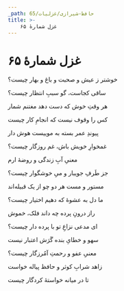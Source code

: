 ```yaml
---
_path: حافظ-شیرازی/غزلیات/65
title: >-
    غزل شمارهٔ ۶۵
---
```

# غزل شمارهٔ ۶۵

<div class="b" id="bn1"><div class="m1"><p>خوشتر ز عیش و صحبت و باغ و بهار چیست؟</p></div>
<div class="m2"><p>ساقی کجاست، گو سببِ انتظار چیست؟</p></div></div>
<div class="b" id="bn2"><div class="m1"><p>هر وقتِ خوش که دست دهد مغتنم شمار</p></div>
<div class="m2"><p>کس را وقوف نیست که انجامِ کار چیست</p></div></div>
<div class="b" id="bn3"><div class="m1"><p>پیوندِ عمر بسته به موییست هوش دار</p></div>
<div class="m2"><p>غمخوارِ خویش باش، غم روزگار چیست؟</p></div></div>
<div class="b" id="bn4"><div class="m1"><p>معنیِ آبِ زندگی و روضهٔ ارم</p></div>
<div class="m2"><p>جز طَرفِ جویبار و میِ خوشگوار چیست؟</p></div></div>
<div class="b" id="bn5"><div class="m1"><p>مستور و مست هر دو چو از یک قبیله‌اند</p></div>
<div class="m2"><p>ما دل به عشوهٔ که دهیم اختیار چیست؟</p></div></div>
<div class="b" id="bn6"><div class="m1"><p>راز درونِ پرده چه داند فلک، خموش</p></div>
<div class="m2"><p>ای مدعی نزاعِ تو با پرده دار چیست؟</p></div></div>
<div class="b" id="bn7"><div class="m1"><p>سهو و خطایِ بنده گَرَش اعتبار نیست</p></div>
<div class="m2"><p>معنیِ عفو و رحمتِ آمُرزگار چیست؟</p></div></div>
<div class="b" id="bn8"><div class="m1"><p>زاهد شرابِ کوثر و حافظ پیاله خواست</p></div>
<div class="m2"><p>تا در میانه خواستهٔ کردگار چیست</p></div></div>
